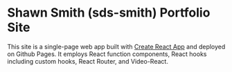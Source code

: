 # Shawn Smith (sds-smith) Portfolio Site

This site is a single-page web app built with [Create React App](https://create-react-app.dev/) and deployed on Github Pages.  It employs React function components, React hooks including custom hooks, React Router, and Video-React.

